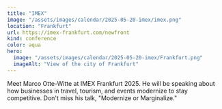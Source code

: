 ```yaml
---
title: "IMEX"
image: "/assets/images/calendar/2025-05-20-imex/imex.png"
location: "Frankfurt"
url: https://imex-frankfurt.com/newfront
kind: conference
color: aqua
hero:
  image: "/assets/images/calendar/2025-05-20-imex/Frankfurt.png"
  imageAlt: "View of the city of Frankfurt"
---
```


Meet Marco Otte-Witte at IMEX Frankfurt 2025. He will be speaking about how businesses in travel, tourism, and events modernize to stay competitive. Don't miss his talk, "Modernize or Marginalize."

